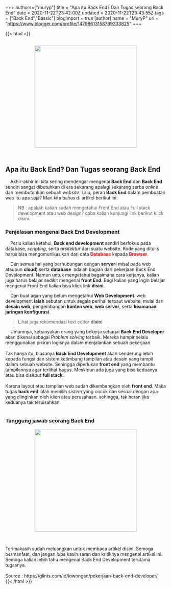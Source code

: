 +++
 authors=["muryp"] 
title = "Apa itu Back End? Dan Tugas seorang Back End"
date = 2020-11-22T23:42:00Z
updated = 2020-11-22T23:43:55Z
tags = ["Back End","Bassic"]
blogimport = true 
[author]
	name = "MuryP"
	uri = "https://www.blogger.com/profile/14798613158789333825"
+++

 {{< html >}} 
<h2 style="text-align: left;"><div class="separator" style="clear: both; text-align: center;"><a href="https://1.bp.blogspot.com/-qASf2HlEoXM/X7tl86xAO7I/AAAAAAAAE9I/dvYlW_JR8UQ9BsYpC0TW5E_7ieOa27hIwCLcBGAsYHQ/s1000/IMG_20201123_142815_073.jpg" style="margin-left: 1em; margin-right: 1em;"><img border="0" data-original-height="1000" data-original-width="1000" height="320" src="https://1.bp.blogspot.com/-qASf2HlEoXM/X7tl86xAO7I/AAAAAAAAE9I/dvYlW_JR8UQ9BsYpC0TW5E_7ieOa27hIwCLcBGAsYHQ/s320/IMG_20201123_142815_073.jpg" /></a></div><span><br /></span></h2><h2 style="text-align: left;"><span>Apa itu Back End? Dan Tugas seorang Back End</span></h2><p><span>&nbsp;&nbsp; &nbsp;</span>Akhir-akhir ini kita sering mendengar mengenai <b>Back End</b> dan <b>Back End</b> sendiri sangat dibutuhkan di era sekarang apalagi sekarang serba <i>online</i> dan membutuhkan sebuah <i>website</i>. Lalu, peran <b>Back End</b> dalam pembuatan web itu apa saja? Mari kita bahas di artikel berikut ini.</p><p></p><blockquote><p>NB : apakah kalian sudah mengetahui Front End atau Full stack development atau web design? coba kalian kunjungi link berikut klick disini.</p><p></p></blockquote><h3 style="text-align: left;"><span>Penjelasan mengenai Back End Development</span></h3><p><span>&nbsp;&nbsp; &nbsp;</span>Perlu kalian ketahui, <b>Back end development</b> sendiri berfokus pada database, <i>scripting</i>, serta <i>arsitektur</i> dari suatu website. Kode yang ditulis harus bisa mengomunikasikan dari data <span style="color: red;"><b>Database</b></span>&nbsp;kepada <span style="color: red;"><b>Browser</b></span>.&nbsp;</p><p><span>&nbsp;&nbsp; &nbsp;</span>Dan semua hal yang berhubungan dengan <b>server</b>( misal pada web ataupun <b>cloud</b>) serta <b>database</b>&nbsp; adalah bagian dari pekerjaan Back End Development. Namun untuk mengetahui bagaimana cara kerjanya, kalian juga harus belajar sedikit mengenai <b>front End</b>. Bagi kalian yang ingin belajar mengenai Front End kalian bisa klick link <b>disini</b>.</p><p><span>&nbsp;&nbsp; &nbsp;</span>Dan buat agan yang belum mengetahui <b>Web Development. </b>web development <b>ialah</b> sebutan untuk segala perihal terpaut website, mulai dari <b>desain web</b>, pengembangan <b>konten web</b>, <b>web server</b>, serta <b>keamanan jaringan konfigurasi</b>.&nbsp;</p><blockquote><p>Lihat juga rekomendasi text editor <b>disini</b></p></blockquote><span>&nbsp;&nbsp; &nbsp;</span>Umumnya, kebanyakan orang yang bekerja sebagai <b>Back End Developer</b> akan dikenal sebagai <i>Problem solving</i> terbaik. Mereka hampir selalu menggunakan pikiran logisnya dalam menjalankan sebuah pekerjaan.<br /><br />Tak hanya itu, biasanya <b>Back End Development</b>&nbsp;akan cenderung lebih kepada fungsi dan sistem ketimbang tampilan atau desain yang tampil dalam sebuah website. Sehingga diperlukan<b> front end</b> yang membantu tampilannya agar terlihat bagus. Meskipun ada juga yang bisa keduanya atau bisa disebut <b>full stack</b>.<br /><br />Karena layout atau tampilan web sudah dikembangkan oleh <b>front end</b>. Maka tugas <b>back end</b> ialah memilih <i>sistem</i> yang cocok dan sesuai dengan apa yang diinginkan oleh klien atau perusahaan. sehingga, tak heran jika keduanya tak terpisahkan.<br /><br /><h3 style="text-align: left;">Tanggung jawab seorang Back End</h3><div class="separator" style="clear: both; text-align: center;"><a href="https://1.bp.blogspot.com/-oiBdsQvB3gk/X7tl_9sra0I/AAAAAAAAE9U/PccxQMhUGYI1buo5jt-U12LMHxrswG4qQCPcBGAYYCw/s1000/IMG_20201123_134631.jpg" style="margin-left: 1em; margin-right: 1em;"><img border="0" data-original-height="1000" data-original-width="1000" height="320" src="https://1.bp.blogspot.com/-oiBdsQvB3gk/X7tl_9sra0I/AAAAAAAAE9U/PccxQMhUGYI1buo5jt-U12LMHxrswG4qQCPcBGAYYCw/s320/IMG_20201123_134631.jpg" /></a></div><p style="clear: both; text-align: left;"><br /></p>Terimakasih sudah meluangkan untuk membaca artikel disini. Semoga bermanfaat, dan jangan lupa kasih saran dan kritiknya mengenai artikel ini. Semoga kalian lebih tahu mengenai Back End Development terutama tugasnya.<div><br /><div>Source :&nbsp;https://glints.com/id/lowongan/pekerjaan-back-end-developer/</div></div>
{{< /html >}}
